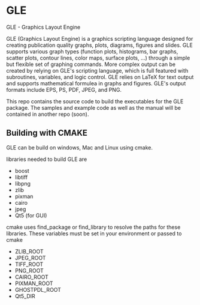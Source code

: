 # GLE
GLE - Graphics Layout Engine

GLE (Graphics Layout Engine) is a graphics scripting language designed for creating publication quality graphs, plots, diagrams, figures and slides. GLE supports various graph types (function plots, histograms, bar graphs, scatter plots, contour lines, color maps, surface plots, ...) through a simple but flexible set of graphing commands. More complex output can be created by relying on GLE's scripting language, which is full featured with subroutines, variables, and logic control. GLE relies on LaTeX for text output and supports mathematical formulea in graphs and figures. GLE's output formats include EPS, PS, PDF, JPEG, and PNG.

This repo contains the source code to build the executables for the GLE package.  The samples and example code as well as the manual will be contained in another repo (soon).

## Building with CMAKE

GLE can be build on windows, Mac and Linux using cmake.

libraries needed to build GLE are

* boost
* libtiff
* libpng
* zlib
* pixman
* cairo
* jpeg
* Qt5 (for GUI)

cmake uses find_package or find_library to resolve the paths for these libraries.  These variables must be set in your environment or passed to cmake

* ZLIB_ROOT
* JPEG_ROOT
* TIFF_ROOT
* PNG_ROOT
* CAIRO_ROOT
* PIXMAN_ROOT
* GHOSTPDL_ROOT
* Qt5_DIR
